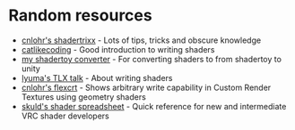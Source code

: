 # Random resources
- [cnlohr's shadertrixx](https://github.com/cnlohr/shadertrixx) - Lots of tips, tricks and obscure knowledge
- [catlikecoding](https://catlikecoding.com/unity/tutorials/rendering/) - Good introduction to writing shaders
- [my shadertoy converter](https://pema99.github.io/glsl2hlsl/) - For converting shaders to from shadertoy to unity 
- [lyuma's TLX talk](https://www.youtube.com/watch?v=tWyseAtkrcE) - About writing shaders
- [cnlohr's flexcrt](https://github.com/cnlohr/flexcrt) - Shows arbitrary write capability in Custom Render Textures using geometry shaders
- [skuld's shader spreadsheet](https://docs.google.com/spreadsheets/d/1hCPot9-jRE2v0OztASJ2H8I3TcaPgDZ9QKcvYVtOnW4) - Quick reference for new and intermediate VRC shader developers
